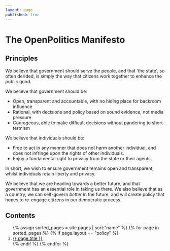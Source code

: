 ```yaml
---
layout: page
published: true
---
```

# The OpenPolitics Manifesto

## Principles

We believe that government should serve the people, and that 'the state', so often derided, is simply the way that citizens work together to enhance the public good.

We believe that government should be:

* Open, transparent and accountable, with no hiding place for backroom influence
* Rational, with decisions and policy based on sound evidence, not media pressure
* Courageous, able to make difficult decisions without pandering to short-termism

We believe that individuals should be:

* Free to act in any manner that does not harm another individual, and does not infringe upon the rights of other individuals.
* Enjoy a fundamental right to privacy from the state or their agents. 

In short, we wish to ensure government remains open and transparent, whilst individuals retain liberty and privacy.

We believe that we are heading towards a better future, and that government has an essential role in taking us there. We also believe that as a country, we can self-govern *better* in the future, and will create policy that hopes to re-engage citizens in our democratic process.

## Contents

<ol>
  {% assign sorted_pages = site.pages | sort:"name" %}
  {% for page in sorted_pages %}
    {% if page.layout == "policy" %}
      <li> <a href='{{page.url}}'>{{ page.title }}</a></li>
    {% endif %}
  {% endfor %}
</ol>